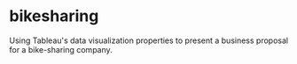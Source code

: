 # bikesharing
Using Tableau's data visualization properties to present a business proposal for a bike-sharing company.
